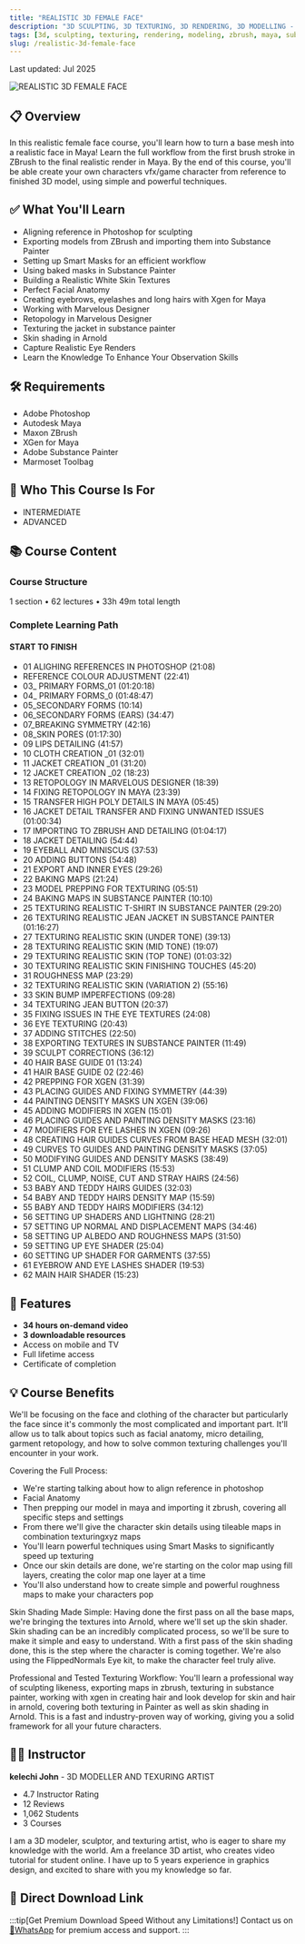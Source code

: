 ```yaml
---
title: "REALISTIC 3D FEMALE FACE"
description: "3D SCULPTING, 3D TEXTURING, 3D RENDERING, 3D MODELLING - Learn to create a realistic 3D female face from reference to finished 3D model"
tags: [3d, sculpting, texturing, rendering, modeling, zbrush, maya, substance, character, face]
slug: /realistic-3d-female-face
---
```


Last updated: Jul 2025

![REALISTIC 3D FEMALE FACE](https://img-c.udemycdn.com/course/240x135/5295584_f221.jpg)

## 📋 Overview

In this realistic female face course, you'll learn how to turn a base mesh into a realistic face in Maya! Learn the full workflow from the first brush stroke in ZBrush to the final realistic render in Maya. By the end of this course, you'll be able create your own characters vfx/game character from reference to finished 3D model, using simple and powerful techniques.

## ✅ What You'll Learn

- Aligning reference in Photoshop for sculpting
- Exporting models from ZBrush and importing them into Substance Painter
- Setting up Smart Masks for an efficient workflow
- Using baked masks in Substance Painter
- Building a Realistic White Skin Textures
- Perfect Facial Anatomy
- Creating eyebrows, eyelashes and long hairs with Xgen for Maya
- Working with Marvelous Designer
- Retopology in Marvelous Designer
- Texturing the jacket in substance painter
- Skin shading in Arnold
- Capture Realistic Eye Renders
- Learn the Knowledge To Enhance Your Observation Skills

## 🛠️ Requirements

- Adobe Photoshop
- Autodesk Maya
- Maxon ZBrush
- XGen for Maya
- Adobe Substance Painter
- Marmoset Toolbag

## 🎯 Who This Course Is For

- INTERMEDIATE
- ADVANCED

## 📚 Course Content

### Course Structure

1 section • 62 lectures • 33h 49m total length

### Complete Learning Path

#### START TO FINISH

- 01 ALIGHING REFERENCES IN PHOTOSHOP (21:08)
- REFERENCE COLOUR ADJUSTMENT (22:41)
- 03\_ PRIMARY FORMS\_01 (01:20:18)
- 04\_ PRIMARY FORMS\_0 (01:48:47)
- 05\_SECONDARY FORMS (10:14)
- 06\_SECONDARY FORMS (EARS) (34:47)
- 07\_BREAKING SYMMETRY (42:16)
- 08\_SKIN PORES (01:17:30)
- 09 LIPS DETAILING (41:57)
- 10 CLOTH CREATION \_01 (32:01)
- 11 JACKET CREATION \_01 (31:20)
- 12 JACKET CREATION \_02 (18:23)
- 13 RETOPOLOGY IN MARVELOUS DESIGNER (18:39)
- 14 FIXING RETOPOLOGY IN MAYA (23:39)
- 15 TRANSFER HIGH POLY DETAILS IN MAYA (05:45)
- 16 JACKET DETAIL TRANSFER AND FIXING UNWANTED ISSUES (01:00:34)
- 17 IMPORTING TO ZBRUSH AND DETAILING (01:04:17)
- 18 JACKET DETAILING (54:44)
- 19 EYEBALL AND MINISCUS (37:53)
- 20 ADDING BUTTONS (54:48)
- 21 EXPORT AND INNER EYES (29:26)
- 22 BAKING MAPS (21:24)
- 23 MODEL PREPPING FOR TEXTURING (05:51)
- 24 BAKING MAPS IN SUBSTANCE PAINTER (10:10)
- 25 TEXTURING REALISTIC T-SHIRT IN SUBSTANCE PAINTER (29:20)
- 26 TEXTURING REALISTIC JEAN JACKET IN SUBSTANCE PAINTER (01:16:27)
- 27 TEXTURING REALISTIC SKIN (UNDER TONE) (39:13)
- 28 TEXTURING REALISTIC SKIN (MID TONE) (19:07)
- 29 TEXTURING REALISTIC SKIN (TOP TONE) (01:03:32)
- 30 TEXTURING REALISTIC SKIN FINISHING TOUCHES (45:20)
- 31 ROUGHNESS MAP (23:29)
- 32 TEXTURING REALISTIC SKIN (VARIATION 2) (55:16)
- 33 SKIN BUMP IMPERFECTIONS (09:28)
- 34 TEXTURING JEAN BUTTON (20:37)
- 35 FIXING ISSUES IN THE EYE TEXTURES (24:08)
- 36 EYE TEXTURING (20:43)
- 37 ADDING STITCHES (22:50)
- 38 EXPORTING TEXTURES IN SUBSTANCE PAINTER (11:49)
- 39 SCULPT CORRECTIONS (36:12)
- 40 HAIR BASE GUIDE 01 (13:24)
- 41 HAIR BASE GUIDE 02 (22:46)
- 42 PREPPING FOR XGEN (31:39)
- 43 PLACING GUIDES AND FIXING SYMMETRY (44:39)
- 44 PAINTING DENSITY MASKS UN XGEN (39:06)
- 45 ADDING MODIFIERS IN XGEN (15:01)
- 46 PLACING GUIDES AND PAINTING DENSITY MASKS (23:16)
- 47 MODIFIERS FOR EYE LASHES IN XGEN (09:26)
- 48 CREATING HAIR GUIDES CURVES FROM BASE HEAD MESH (32:01)
- 49 CURVES TO GUIDES AND PAINTING DENSITY MASKS (37:05)
- 50 MODIFYING GUIDES AND DENSITY MASKS (38:49)
- 51 CLUMP AND COIL MODIFIERS (15:53)
- 52 COIL, CLUMP, NOISE, CUT AND STRAY HAIRS (24:56)
- 53 BABY AND TEDDY HAIRS GUIDES (32:03)
- 54 BABY AND TEDDY HAIRS DENSITY MAP (15:59)
- 55 BABY AND TEDDY HAIRS MODIFIERS (34:12)
- 56 SETTING UP SHADERS AND LIGHTNING (28:21)
- 57 SETTING UP NORMAL AND DISPLACEMENT MAPS (34:46)
- 58 SETTING UP ALBEDO AND ROUGHNESS MAPS (31:50)
- 59 SETTING UP EYE SHADER (25:04)
- 60 SETTING UP SHADER FOR GARMENTS (37:55)
- 61 EYEBROW AND EYE LASHES SHADER (19:53)
- 62 MAIN HAIR SHADER (15:23)

## 🚀 Features

- **34 hours on-demand video**
- **3 downloadable resources**
- Access on mobile and TV
- Full lifetime access
- Certificate of completion

## 💡 Course Benefits

We'll be focusing on the face and clothing of the character but particularly the face since it's commonly the most complicated and important part. It'll allow us to talk about topics such as facial anatomy, micro detailing, garment retopology, and how to solve common texturing challenges you'll encounter in your work.

Covering the Full Process:
- We're starting talking about how to align reference in photoshop
- Facial Anatomy
- Then prepping our model in maya and importing it zbrush, covering all specific steps and settings
- From there we'll give the character skin details using tileable maps in combination texturingxyz maps
- You'll learn powerful techniques using Smart Masks to significantly speed up texturing
- Once our skin details are done, we're starting on the color map using fill layers, creating the color map one layer at a time
- You'll also understand how to create simple and powerful roughness maps to make your characters pop

Skin Shading Made Simple:
Having done the first pass on all the base maps, we're bringing the textures into Arnold, where we'll set up the skin shader. Skin shading can be an incredibly complicated process, so we'll be sure to make it simple and easy to understand. With a first pass of the skin shading done, this is the step where the character is coming together. We're also using the FlippedNormals Eye kit, to make the character feel truly alive.

Professional and Tested Texturing Workflow:
You'll learn a professional way of sculpting likeness, exporting maps in zbrush, texturing in substance painter, working with xgen in creating hair and look develop for skin and hair in arnold, covering both texturing in Painter as well as skin shading in Arnold. This is a fast and industry-proven way of working, giving you a solid framework for all your future characters.

## 👨‍🏫 Instructor

**kelechi John** - 3D MODELLER AND TEXURING ARTIST
- 4.7 Instructor Rating
- 12 Reviews
- 1,062 Students
- 3 Courses

I am a 3D modeler, sculptor, and texturing artist, who is eager to share my knowledge with the world. Am a freelance 3D artist, who creates video tutorial for student online. I have up to 5 years experience in graphics design, and excited to share with you my knowledge so far.

## 🚀 Direct Download Link

:::tip[Get Premium Download Speed Without any Limitations!]
Contact us on [💬WhatsApp](https://wa.me/+8613237610083) for premium access and support.
:::

